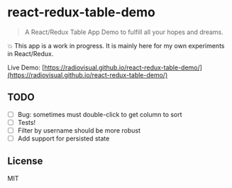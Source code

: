 # react-redux-table-demo

> A React/Redux Table App Demo to fulfill all your hopes and dreams.

:boom: This app is a work in progress. It is mainly here for my own experiments in React/Redux.

Live Demo: [https://radiovisual.github.io/react-redux-table-demo/](https://radiovisual.github.io/react-redux-table-demo/)

## TODO

- [ ] Bug: sometimes must double-click to get column to sort
- [ ] Tests!
- [ ] Filter by username should be more robust
- [ ] Add support for persisted state

## License

MIT